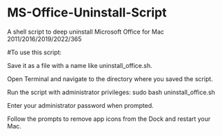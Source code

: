 # MS-Office-Uninstall-Script
A shell script to deep uninstall Microsoft Office for Mac 2011/2016/2019/2022/365

#To use this script:

Save it as a file with a name like uninstall_office.sh.

Open Terminal and navigate to the directory where you saved the script.

Run the script with administrator privileges: sudo bash uninstall_office.sh

Enter your administrator password when prompted.

Follow the prompts to remove app icons from the Dock and restart your Mac.
